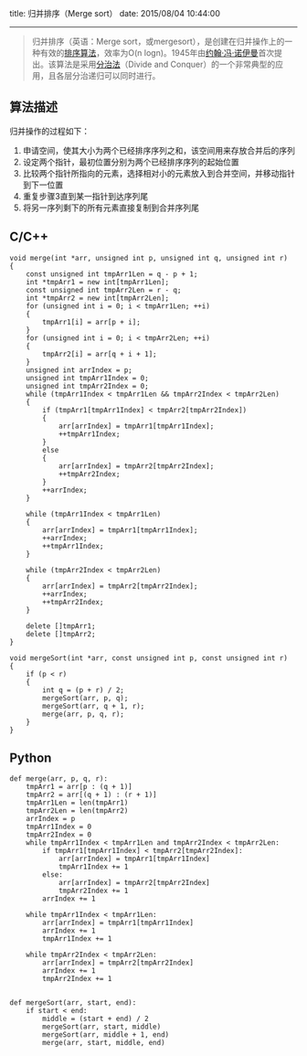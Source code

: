 title: 归并排序（Merge sort）
date: 2015/08/04 10:44:00

---
>归并排序（英语：Merge sort，或mergesort），是创建在归并操作上的一种有效的[排序算法](https://zh.wikipedia.org/wiki/%E6%8E%92%E5%BA%8F%E7%AE%97%E6%B3%95)，效率为O(n logn)。1945年由[约翰·冯·诺伊曼](https://zh.wikipedia.org/wiki/%E7%BA%A6%E7%BF%B0%C2%B7%E5%86%AF%C2%B7%E8%AF%BA%E4%BC%8A%E6%9B%BC)首次提出。该算法是采用[分治法](https://zh.wikipedia.org/wiki/%E5%88%86%E6%B2%BB%E6%B3%95)（Divide and Conquer）的一个非常典型的应用，且各层分治递归可以同时进行。

## 算法描述
归并操作的过程如下：

1. 申请空间，使其大小为两个已经排序序列之和，该空间用来存放合并后的序列
2. 设定两个指针，最初位置分别为两个已经排序序列的起始位置
3. 比较两个指针所指向的元素，选择相对小的元素放入到合并空间，并移动指针到下一位置
4. 重复步骤3直到某一指针到达序列尾
5. 将另一序列剩下的所有元素直接复制到合并序列尾

## C/C++
	void merge(int *arr, unsigned int p, unsigned int q, unsigned int r)
	{
	    const unsigned int tmpArr1Len = q - p + 1;
	    int *tmpArr1 = new int[tmpArr1Len];
	    const unsigned int tmpArr2Len = r - q;
	    int *tmpArr2 = new int[tmpArr2Len];
	    for (unsigned int i = 0; i < tmpArr1Len; ++i)
	    {
	        tmpArr1[i] = arr[p + i];
	    }
	    for (unsigned int i = 0; i < tmpArr2Len; ++i)
	    {
	        tmpArr2[i] = arr[q + i + 1];
	    }
	    unsigned int arrIndex = p;
	    unsigned int tmpArr1Index = 0;
	    unsigned int tmpArr2Index = 0;
	    while (tmpArr1Index < tmpArr1Len && tmpArr2Index < tmpArr2Len)
	    {
	        if (tmpArr1[tmpArr1Index] < tmpArr2[tmpArr2Index])
	        {
	            arr[arrIndex] = tmpArr1[tmpArr1Index];
	            ++tmpArr1Index;
	        }
	        else
	        {
	            arr[arrIndex] = tmpArr2[tmpArr2Index];
	            ++tmpArr2Index;
	        }
	        ++arrIndex;
	    }

	    while (tmpArr1Index < tmpArr1Len)
	    {
	        arr[arrIndex] = tmpArr1[tmpArr1Index];
	        ++arrIndex;
	        ++tmpArr1Index;
	    }

	    while (tmpArr2Index < tmpArr2Len)
	    {
	        arr[arrIndex] = tmpArr2[tmpArr2Index];
	        ++arrIndex;
	        ++tmpArr2Index;
	    }

	    delete []tmpArr1;
	    delete []tmpArr2;
	}
	
	void mergeSort(int *arr, const unsigned int p, const unsigned int r)
	{
	    if (p < r)
	    {
	        int q = (p + r) / 2;
	        mergeSort(arr, p, q);
	        mergeSort(arr, q + 1, r);
	        merge(arr, p, q, r);
	    }
	}
	
## Python
	def merge(arr, p, q, r):
	    tmpArr1 = arr[p : (q + 1)]
	    tmpArr2 = arr[(q + 1) : (r + 1)]
	    tmpArr1Len = len(tmpArr1)
	    tmpArr2Len = len(tmpArr2)
	    arrIndex = p
	    tmpArr1Index = 0
	    tmpArr2Index = 0
	    while tmpArr1Index < tmpArr1Len and tmpArr2Index < tmpArr2Len:
	        if tmpArr1[tmpArr1Index] < tmpArr2[tmpArr2Index]:
	            arr[arrIndex] = tmpArr1[tmpArr1Index]
	            tmpArr1Index += 1
	        else:
	            arr[arrIndex] = tmpArr2[tmpArr2Index]
	            tmpArr2Index += 1
	        arrIndex += 1

	    while tmpArr1Index < tmpArr1Len:
	        arr[arrIndex] = tmpArr1[tmpArr1Index]
	        arrIndex += 1
	        tmpArr1Index += 1

	    while tmpArr2Index < tmpArr2Len:
	        arr[arrIndex] = tmpArr2[tmpArr2Index]
	        arrIndex += 1
	        tmpArr2Index += 1


	def mergeSort(arr, start, end):
	    if start < end:
	        middle = (start + end) / 2
	        mergeSort(arr, start, middle)
	        mergeSort(arr, middle + 1, end)
	        merge(arr, start, middle, end)